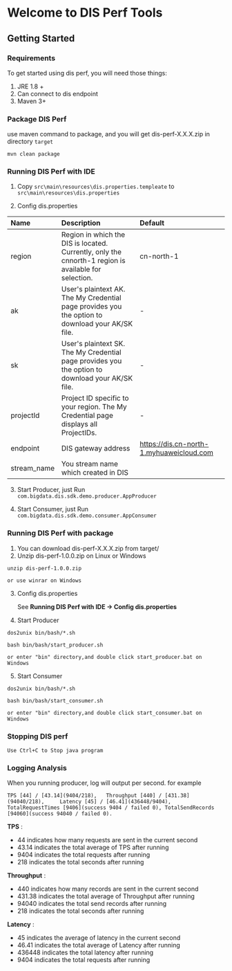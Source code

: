 # Welcome to DIS Perf Tools


Getting Started
---

### Requirements

To get started using dis perf, you will need those things:

1. JRE 1.8 +
2. Can connect to dis endpoint
3. Maven 3+

### Package DIS Perf
use  maven command to package, and you will get dis-perf-X.X.X.zip in directory  `target`

```
mvn clean package
```

### Running DIS Perf with IDE
1. Copy `src\main\resources\dis.properties.templeate` to `src\main\resources\dis.properties`

2. Config dis.properties


| Name        | Description                              | Default                                  |
| :---------- | :--------------------------------------- | :--------------------------------------- |
| region      | Region in which the DIS is located. Currently, only the cnnorth-1 region is available for selection. | cn-north-1                               |
| ak          | User's plaintext AK. The My Credential page provides you the option to download your AK/SK file. | -                                        |
| sk          | User's plaintext SK. The My Credential page provides you the option to download your AK/SK file. | -                                        |
| projectId   | Project ID specific to your region. The My Credential page displays all ProjectIDs. | -                                        |
| endpoint    | DIS gateway address                      | https://dis.cn-north-1.myhuaweicloud.com |
| stream_name | You stream name which created in DIS     |                                          |


3. Start Producer, just Run `com.bigdata.dis.sdk.demo.producer.AppProducer`

4. Start Consumer, just Run `com.bigdata.dis.sdk.demo.consumer.AppConsumer`

### Running DIS Perf with package
1. You can download dis-perf-X.X.X.zip from target/
2. Unzip dis-perf-1.0.0.zip on Linux or Windows
```
unzip dis-perf-1.0.0.zip

or use winrar on Windows
```
3. Config dis.properties

   See **Running DIS Perf with IDE -> Config dis.properties**

4. Start Producer

```
dos2unix bin/bash/*.sh

bash bin/bash/start_producer.sh

or enter "bin" directory,and double click start_producer.bat on Windows
```

5. Start Consumer

```
dos2unix bin/bash/*.sh

bash bin/bash/start_consumer.sh

or enter "bin" directory,and double click start_consumer.bat on Windows
```

### Stopping DIS perf

```
Use Ctrl+C to Stop java program
```

### Logging Analysis

When you running producer, log will output per second. for example
```
TPS [44] / [43.14](9404/218), 	Throughput [440] / [431.38](94040/218), 	Latency [45] / [46.41](436448/9404), 	TotalRequestTimes [9406](success 9404 / failed 0), TotalSendRecords [94060](success 94040 / failed 0).
```
**TPS** :
 - 44 indicates how many requests are sent in the current second
 - 43.14 indicates the total average of TPS after running
 - 9404 indicates the total requests after running
 - 218 indicates the total seconds after running


**Throughput** :
 - 440 indicates how many records are sent in the current second
 - 431.38 indicates the total average of Throughput after running
 - 94040 indicates the total send records after running
 - 218 indicates the total seconds after running

**Latency** :
 - 45 indicates the average of latency in the current second
 - 46.41 indicates the total average of Latency after running
 - 436448 indicates the total latency after running
 - 9404 indicates the total requests after running


